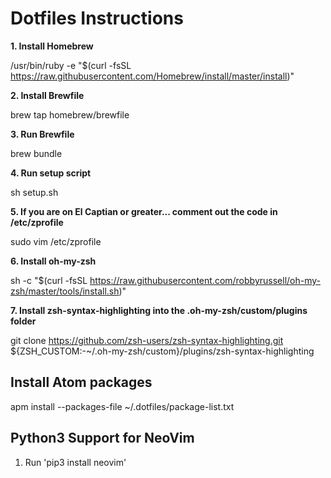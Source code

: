 Dotfiles Instructions
=====================

**1. Install Homebrew**

   /usr/bin/ruby -e "$(curl -fsSL https://raw.githubusercontent.com/Homebrew/install/master/install)"

**2. Install Brewfile**

   brew tap homebrew/brewfile

**3. Run Brewfile**

   brew bundle

**4. Run setup script**

   sh setup.sh

**5. If you are on El Captian or greater... comment out the code in /etc/zprofile**

   sudo vim /etc/zprofile

**6. Install oh-my-zsh**

   sh -c "$(curl -fsSL https://raw.githubusercontent.com/robbyrussell/oh-my-zsh/master/tools/install.sh)"

**7. Install zsh-syntax-highlighting into the .oh-my-zsh/custom/plugins folder**

   git clone https://github.com/zsh-users/zsh-syntax-highlighting.git ${ZSH_CUSTOM:-~/.oh-my-zsh/custom}/plugins/zsh-syntax-highlighting

Install Atom packages
---------------------
apm install --packages-file ~/.dotfiles/package-list.txt

Python3 Support for NeoVim
--------------------------
1. Run 'pip3 install neovim'
